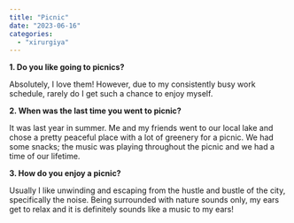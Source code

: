 ```yaml
---
title: "Picnic"
date: "2023-06-16"
categories: 
  - "xirurgiya"
---
```


**1\. Do you like going to picnics?**

Absolutely, I love them! However, due to my consistently busy work schedule, rarely do I get such a chance to enjoy myself.

**2\. When was the last time you went to picnic?**

It was last year in summer. Me and my friends went to our local lake and chose a pretty peaceful place with a lot of greenery for a picnic. We had some snacks; the music was playing throughout the picnic and we had a time of our lifetime.

**3\. How do you enjoy a picnic?**

Usually I like unwinding and escaping from the hustle and bustle of the city, specifically the noise. Being surrounded with nature sounds only, my ears get to relax and it is definitely sounds like a music to my ears!
